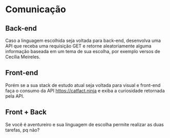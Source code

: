 # Comunicação

## Back-end

Caso a linguagem escolhida seja voltada para back-end, desenvolva uma API que receba uma requisição GET e retorne aleatoriamente alguma informação baseada em um tema de sua escolha, por exemplo versos de Cecília Meireles.

## Front-end

Porém se a sua stack de estudo atual seja voltada para visual e front-end faça o consumo da API https://catfact.ninja e exiba a curiosidade retornada pela API.

## Front + Back

Se você é aventureiro e sua linguagem de escolha permite realizar as duas tarefas, pq não?
